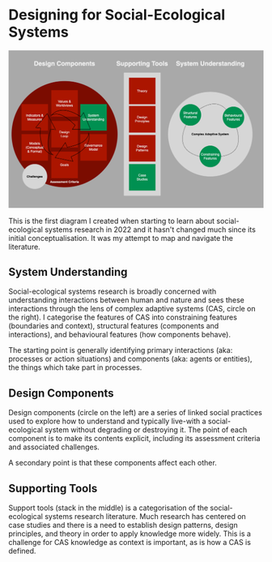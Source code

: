 # Designing for Social-Ecological Systems

![image](../images/designing-for-ses.png)

This is the first diagram I created when starting to learn about social-ecological systems research in 2022 and it hasn't changed much since its initial conceptualisation. It was my attempt to map and navigate the literature.

## System Understanding

Social-ecological systems research is broadly concerned with understanding interactions between human and nature and sees these interactions through the lens of complex adaptive systems (CAS, circle on the right). I categorise the features of CAS into constraining features (boundaries and context), structural features (components and interactions), and behavioural features (how components behave). 

The starting point is generally identifying primary interactions (aka: processes or action situations) and components (aka: agents or entities), the things which take part in processes.

## Design Components

Design components (circle on the left) are a series of linked social practices used to explore how to understand and typically live-with a social-ecological system without degrading or destroying it. The point of each component is to make its contents explicit, including its assessment criteria and associated challenges.

A secondary point is that these components affect each other.

## Supporting Tools

Support tools (stack in the middle) is a categorisation of the social-ecological systems research literature. Much research has centered on case studies and there is a need to establish design patterns, design principles, and theory in order to apply knowledge more widely. This is a challenge for CAS knowledge as context is important, as is how a CAS is defined.
